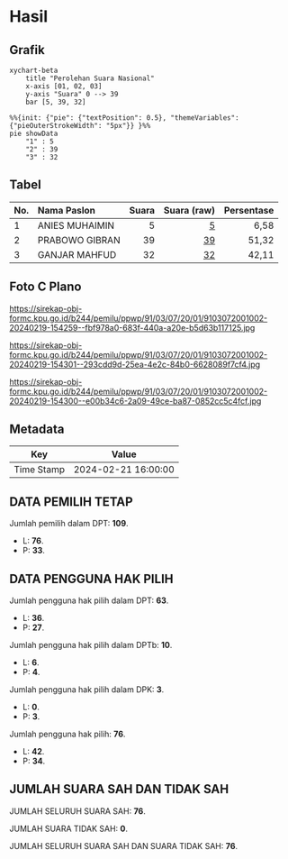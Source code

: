 # Hasil

## Grafik

```mermaid
xychart-beta
    title "Perolehan Suara Nasional"
    x-axis [01, 02, 03]
    y-axis "Suara" 0 --> 39
    bar [5, 39, 32]
```

```mermaid
%%{init: {"pie": {"textPosition": 0.5}, "themeVariables": {"pieOuterStrokeWidth": "5px"}} }%%
pie showData
    "1" : 5
    "2" : 39
    "3" : 32
```

## Tabel

| No. | Nama Paslon    | Suara | Suara (raw) | Persentase |
|:--- |:-------------- | -----:| -----------:| ----------:|
| 1   | ANIES MUHAIMIN | 5     | [5][p-1]    | 6,58       |
| 2   | PRABOWO GIBRAN | 39    | [39][p-2]   | 51,32      |
| 3   | GANJAR MAHFUD  | 32    | [32][p-3]   | 42,11      |


[p-1]: https://github.com/gigit-pemilu/pemilu-2024/blob/main/pilpres/hitung-suara/sub/91-papua/sub/03-jayapura/sub/07-nimboran/sub/2001-gemebs/sub/002-tps/sub/paslon-1.txt
[p-2]: https://github.com/gigit-pemilu/pemilu-2024/blob/main/pilpres/hitung-suara/sub/91-papua/sub/03-jayapura/sub/07-nimboran/sub/2001-gemebs/sub/002-tps/sub/paslon-2.txt
[p-3]: https://github.com/gigit-pemilu/pemilu-2024/blob/main/pilpres/hitung-suara/sub/91-papua/sub/03-jayapura/sub/07-nimboran/sub/2001-gemebs/sub/002-tps/sub/paslon-3.txt

## Foto C Plano

https://sirekap-obj-formc.kpu.go.id/b244/pemilu/ppwp/91/03/07/20/01/9103072001002-20240219-154259--fbf978a0-683f-440a-a20e-b5d63b117125.jpg

https://sirekap-obj-formc.kpu.go.id/b244/pemilu/ppwp/91/03/07/20/01/9103072001002-20240219-154301--293cdd9d-25ea-4e2c-84b0-6628089f7cf4.jpg

https://sirekap-obj-formc.kpu.go.id/b244/pemilu/ppwp/91/03/07/20/01/9103072001002-20240219-154300--e00b34c6-2a09-49ce-ba87-0852cc5c4fcf.jpg


## Metadata

| Key        | Value               |
| ---------- | ------------------- |
| Time Stamp | 2024-02-21 16:00:00 |


## DATA PEMILIH TETAP

Jumlah pemilih dalam DPT: **109**.
 * L: **76**.
 * P: **33**.

## DATA PENGGUNA HAK PILIH

Jumlah pengguna hak pilih dalam DPT: **63**.
 * L: **36**.
 * P: **27**.

Jumlah pengguna hak pilih dalam DPTb: **10**.
 * L: **6**.
 * P: **4**.

Jumlah pengguna hak pilih dalam DPK: **3**.
 * L: **0**.
 * P: **3**.

Jumlah pengguna hak pilih: **76**.
 * L: **42**.
 * P: **34**.

## JUMLAH SUARA SAH DAN TIDAK SAH

JUMLAH SELURUH SUARA SAH: **76**.

JUMLAH SUARA TIDAK SAH: **0**.

JUMLAH SELURUH SUARA SAH DAN SUARA TIDAK SAH: **76**.


